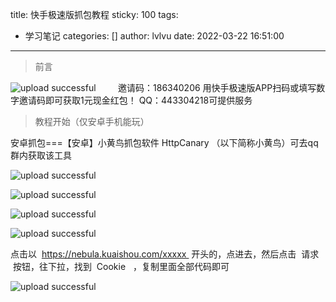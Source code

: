 title: 快手极速版抓包教程
sticky: 100
tags:
  - 学习笔记
categories: []
author: lvlvu
date: 2022-03-22 16:51:00
---
>前言





![upload successful](/images/pasted-1.png)
        
邀请码：186340206
用快手极速版APP扫码或填写数字邀请码即可获取1元现金红包！
QQ：443304218可提供服务



<div class="success">

> 教程开始（仅安卓手机能玩）

</div>


安卓抓包===【安卓】小黄鸟抓包软件 HttpCanary （以下简称小黄鸟）可去qq群内获取该工具


![upload successful](/images/pasted-2.png)

![upload successful](/images/pasted-3.png)

![upload successful](/images/pasted-4.png)

![upload successful](/images/pasted-6.png)

点击以  https://nebula.kuaishou.com/xxxxx  开头的，点进去，然后点击  请求   按钮，往下拉，找到  Cookie   ，复制里面全部代码即可

![upload successful](/images/pasted-5.png)
</div>